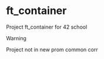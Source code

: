 # ft_container
Project ft_container for 42 school

> [!WARNING]
> Project not in new prom common corr

